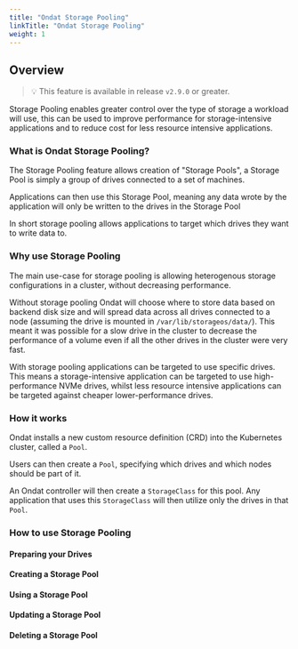 ```yaml
---
title: "Ondat Storage Pooling"
linkTitle: "Ondat Storage Pooling"
weight: 1
---
```


## Overview

> 💡 This feature is available in release `v2.9.0` or greater.

Storage Pooling enables greater control over the type of storage a workload will use, this can be used to improve performance for storage-intensive applications and to reduce cost for less resource intensive applications.

### What is Ondat Storage Pooling?

The Storage Pooling feature allows creation of "Storage Pools", a Storage Pool is simply a group of drives connected to a set of machines.

Applications can then use this Storage Pool, meaning any data wrote by the application will only be written to the drives in the Storage Pool

In short storage pooling allows applications to target which drives they want to write data to. 

### Why use Storage Pooling

The main use-case for storage pooling is allowing heterogenous storage configurations in a cluster, without decreasing performance. 

Without storage pooling Ondat will choose where to store data based on backend disk size and will spread data across all drives connected to a node (assuming the drive is mounted in `/var/lib/storageos/data/`). This meant it was possible for a slow drive in the cluster to decrease the performance of a volume even if all the other drives in the cluster were very fast. 

With storage pooling applications can be targeted to use specific drives. This means a storage-intensive application can be targeted to use high-performance NVMe drives, whilst less  resource intensive applications can be targeted against cheaper lower-performance drives. 

### How it works

Ondat installs a new custom resource definition (CRD) into the Kubernetes cluster, called a `Pool`. 

Users can then create a `Pool`, specifying which drives and which nodes should be part of it. 

An Ondat controller will then create a `StorageClass` for this pool. Any application that uses this `StorageClass` will then utilize only the drives in that `Pool`.  


### How to use Storage Pooling

#### Preparing your Drives

#### Creating a Storage Pool

#### Using a Storage Pool

#### Updating a Storage Pool

#### Deleting a Storage Pool